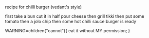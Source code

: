 recipe for chilli burger (vedant's style)

first take a bun
cut it in half
pour cheese
then grill tikki
then put some tomato
then a jolo chip
then some hot chilli sauce
burger is ready


WARNING=children("cannot"){
    eat it without MY permission;
}
